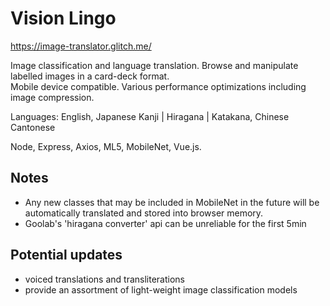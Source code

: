 # Vision Lingo

https://image-translator.glitch.me/

Image classification and language translation. Browse and manipulate labelled images in a card-deck format.  
Mobile device compatible. Various performance optimizations including image compression.  

Languages: English, Japanese Kanji | Hiragana | Katakana, Chinese Cantonese  

Node, Express, Axios, ML5, MobileNet, Vue.js. 

## Notes

- Any new classes that may be included in MobileNet in the future will be automatically translated and stored into browser memory.
- Goolab's 'hiragana converter' api can be unreliable for the first 5min

## Potential updates

- voiced translations and transliterations
- provide an assortment of light-weight image classification models
